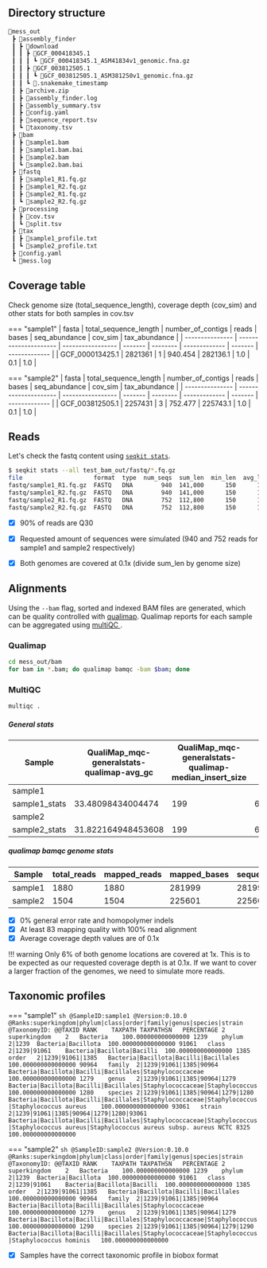 ## Directory structure
```sh hl_lines="3-7 15-24 28-30"
📂mess_out
 ┣ 📂assembly_finder
 ┃ ┣ 📂download
 ┃ ┃ ┣ 📂GCF_000418345.1
 ┃ ┃ ┃ ┗ 📜GCF_000418345.1_ASM41834v1_genomic.fna.gz
 ┃ ┃ ┣ 📂GCF_003812505.1
 ┃ ┃ ┃ ┗ 📜GCF_003812505.1_ASM381250v1_genomic.fna.gz
 ┃ ┃ ┗ 📜.snakemake_timestamp
 ┃ ┣ 📜archive.zip
 ┃ ┣ 📜assembly_finder.log
 ┃ ┣ 📜assembly_summary.tsv
 ┃ ┣ 📜config.yaml
 ┃ ┣ 📜sequence_report.tsv
 ┃ ┗ 📜taxonomy.tsv
 ┣ 📂bam
 ┃ ┣ 📜sample1.bam
 ┃ ┣ 📜sample1.bam.bai
 ┃ ┣ 📜sample2.bam
 ┃ ┗ 📜sample2.bam.bai
 ┣ 📂fastq
 ┃ ┣ 📜sample1_R1.fq.gz
 ┃ ┣ 📜sample1_R2.fq.gz
 ┃ ┣ 📜sample2_R1.fq.gz
 ┃ ┗ 📜sample2_R2.fq.gz
 ┣ 📂processing
 ┃ ┣ 📜cov.tsv
 ┃ ┗ 📜split.tsv
 ┣ 📂tax
 ┃ ┣ 📜sample1_profile.txt
 ┃ ┗ 📜sample2_profile.txt
 ┣ 📜config.yaml
 ┗ 📜mess.log
```

## Coverage table

Check genome size (total_sequence_length), coverage depth (cov_sim) and other stats for both samples in cov.tsv

=== "sample1"
    | fasta | total_sequence_length | number_of_contigs | reads | bases | seq_abundance | cov_sim | tax_abundance |
    | --------------- | --------------------- | ----------------- | ------- | -------- | ------------- | ------- | ------------- |
    | GCF_000013425.1 | 2821361 | 1 | 940.454 | 282136.1 | 1.0 | 0.1 | 1.0 |

=== "sample2"
    | fasta           | total_sequence_length | number_of_contigs | reads   | bases    | seq_abundance | cov_sim | tax_abundance |
    | --------------- | --------------------- | ----------------- | ------- | -------- | ------------- | ------- | ------------- |
    | GCF_003812505.1 | 2257431               | 3                 | 752.477 | 225743.1 | 1.0           | 0.1     | 1.0           |

## Reads

Let's check the fastq content using [`seqkit stats`](https://bioinf.shenwei.me/seqkit/usage/#stats).

```sh
$ seqkit stats --all test_bam_out/fastq/*.fq.gz
file                    format  type  num_seqs  sum_len  min_len  avg_len  max_len   Q1   Q2   Q3  sum_gap  N50  N50_num  Q20(%)  Q30(%)  AvgQual  GC(%)
fastq/sample1_R1.fq.gz  FASTQ   DNA        940  141,000      150      150      150  150  150  150        0  150        1   97.99   91.72    27.68  32.89
fastq/sample1_R2.fq.gz  FASTQ   DNA        940  141,000      150      150      150  150  150  150        0  150        1   97.35    89.7    26.52  33.19
fastq/sample2_R1.fq.gz  FASTQ   DNA        752  112,800      150      150      150  150  150  150        0  150        1   98.02   91.75    27.78  31.38
fastq/sample2_R2.fq.gz  FASTQ   DNA        752  112,800      150      150      150  150  150  150        0  150        1   97.27    89.7    26.51  31.52
```

- [x] 90% of reads are Q30
- [x] Requested amount of sequences were simulated (940 and 752 reads for sample1 and sample2 respectively)
- [x] Both genomes are covered at 0.1x (divide sum_len by genome size)


## Alignments

Using the `--bam` flag, sorted and indexed BAM files are generated, which can be quality controlled with [qualimap](http://qualimap.conesalab.org/). Qualimap reports for each sample can be aggregated using [multiQC ](https://multiqc.info/).

### Qualimap
```sh
cd mess_out/bam 
for bam in *.bam; do qualimap bamqc -bam $bam; done
```
### MultiQC
```sh
multiqc .
```

##### General stats


| Sample        | QualiMap_mqc-generalstats-qualimap-avg_gc | QualiMap_mqc-generalstats-qualimap-median_insert_size | QualiMap_mqc-generalstats-qualimap-1_x_pc | QualiMap_mqc-generalstats-qualimap-5_x_pc | QualiMap_mqc-generalstats-qualimap-10_x_pc | QualiMap_mqc-generalstats-qualimap-30_x_pc | QualiMap_mqc-generalstats-qualimap-50_x_pc | QualiMap_mqc-generalstats-qualimap-median_coverage | QualiMap_mqc-generalstats-qualimap-mean_coverage | QualiMap_mqc-generalstats-qualimap-general_error_rate | QualiMap_mqc-generalstats-qualimap-percentage_aligned | QualiMap_mqc-generalstats-qualimap-mapped_reads | QualiMap_mqc-generalstats-qualimap-total_reads |
| ------------- | ----------------------------------------- | ----------------------------------------------------- | ----------------------------------------- | ----------------------------------------- | ------------------------------------------ | ------------------------------------------ | ------------------------------------------ | -------------------------------------------------- | ------------------------------------------------ | ----------------------------------------------------- | ----------------------------------------------------- | ----------------------------------------------- | ---------------------------------------------- |
| sample1       |                                           |                                                       |                                           |                                           |                                            |                                            |                                            |                                                    | 0.1                                              | 0.0                                                   | 100.0                                                 | 1880                                            | 1880                                           |
| sample1_stats | 33.48098434004474                         | 199                                                   | 6.449724087062946                         | 0.0                                       | 0.0                                        | 0.0                                        | 0.0                                        | 0                                                  |                                                  |                                                       |                                                       |                                                 |                                                |
| sample2       |                                           |                                                       |                                           |                                           |                                            |                                            |                                            |                                                    | 0.0999                                           | 0.0                                                   | 100.0                                                 | 1504                                            | 1504                                           |
| sample2_stats | 31.822164948453608                        | 199                                                   | 6.446044198028644                         | 0.0003543851395679425                     | 0.0                                        | 0.0                                        | 0.0                                        | 0                                                  |                                                  |                                                       |                                                       |                                                 |                                                |

##### qualimap bamqc genome stats

| Sample  | total_reads | mapped_reads | mapped_bases | sequenced_bases | duplication_rate | mean_insert_size | median_insert_size | mean_mapping_quality | gc_percentage | general_error_rate | homopolymer_indels | mean_coverage | percentage_aligned |
| ------- | ----------- | ------------ | ------------ | --------------- | ---------------- | ---------------- | ------------------ | -------------------- | ------------- | ------------------ | ------------------ | ------------- | ------------------ |
| sample1 | 1880        | 1880         | 281999       | 281998          | 0.05             | 199.8862         | 199.0              | 91.0798              | 32.96         | 0.0                | 0.0                | 0.1           | 100.0              |
| sample2 | 1504        | 1504         | 225601       | 225600          | 0.0              | 199.3763         | 199.0              | 83.9774              | 31.39         | 0.0                | 0.0                | 0.0999        | 100.0              |

- [x] 0% general error rate and homopolymer indels
- [x] At least 83 mapping quality with 100% read alignment
- [x] Average coverage depth values are of 0.1x

!!! warning
    Only 6% of both genome locations are covered at 1x. This is to be expected as our requested coverage depth is at 0.1x. If we want to cover a larger fraction of the genomes, we need to simulate more reads.

## Taxonomic profiles

=== "sample1"
    ```sh
    @SampleID:sample1
    @Version:0.10.0
    @Ranks:superkingdom|phylum|class|order|family|genus|species|strain
    @TaxonomyID:
    @@TAXID	RANK	TAXPATH	TAXPATHSN	PERCENTAGE
    2	superkingdom	2	Bacteria	100.000000000000000
    1239	phylum	2|1239	Bacteria|Bacillota	100.000000000000000
    91061	class	2|1239|91061	Bacteria|Bacillota|Bacilli	100.000000000000000
    1385	order	2|1239|91061|1385	Bacteria|Bacillota|Bacilli|Bacillales	100.000000000000000
    90964	family	2|1239|91061|1385|90964	Bacteria|Bacillota|Bacilli|Bacillales|Staphylococcaceae	100.000000000000000
    1279	genus	2|1239|91061|1385|90964|1279	Bacteria|Bacillota|Bacilli|Bacillales|Staphylococcaceae|Staphylococcus	100.000000000000000
    1280	species	2|1239|91061|1385|90964|1279|1280	Bacteria|Bacillota|Bacilli|Bacillales|Staphylococcaceae|Staphylococcus|Staphylococcus aureus	100.000000000000000
    93061	strain	2|1239|91061|1385|90964|1279|1280|93061	Bacteria|Bacillota|Bacilli|Bacillales|Staphylococcaceae|Staphylococcus|Staphylococcus aureus|Staphylococcus aureus subsp. aureus NCTC 8325	100.000000000000000
    ```

=== "sample2"
    ```sh
    @SampleID:sample2
    @Version:0.10.0
    @Ranks:superkingdom|phylum|class|order|family|genus|species|strain
    @TaxonomyID:
    @@TAXID	RANK	TAXPATH	TAXPATHSN	PERCENTAGE
    2	superkingdom	2	Bacteria	100.000000000000000
    1239	phylum	2|1239	Bacteria|Bacillota	100.000000000000000
    91061	class	2|1239|91061	Bacteria|Bacillota|Bacilli	100.000000000000000
    1385	order	2|1239|91061|1385	Bacteria|Bacillota|Bacilli|Bacillales	100.000000000000000
    90964	family	2|1239|91061|1385|90964	Bacteria|Bacillota|Bacilli|Bacillales|Staphylococcaceae	100.000000000000000
    1279	genus	2|1239|91061|1385|90964|1279	Bacteria|Bacillota|Bacilli|Bacillales|Staphylococcaceae|Staphylococcus	100.000000000000000
    1290	species	2|1239|91061|1385|90964|1279|1290	Bacteria|Bacillota|Bacilli|Bacillales|Staphylococcaceae|Staphylococcus|Staphylococcus hominis	100.000000000000000
    ```
- [x] Samples have the correct taxonomic profile in biobox format
